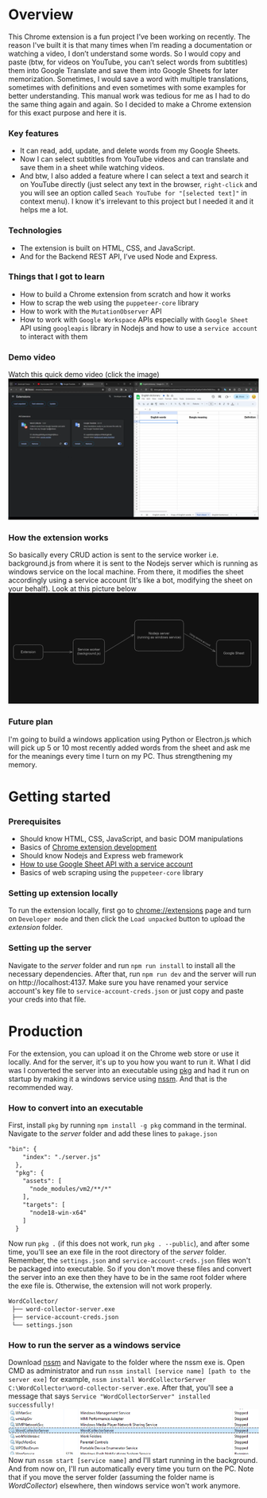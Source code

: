 # Overview

This Chrome extension is a fun project I’ve been working on recently. The reason I've built it is that many times when I’m reading a documentation or watching a video, I don’t understand some words. So I would copy and paste (btw, for videos on YouTube, you can’t select words from subtitles) them into Google Translate and save them into Google Sheets for later memorization. Sometimes, I would save a word with multiple translations, sometimes with definitions and even sometimes with some examples for better understanding. This manual work was tedious for me as I had to do the same thing again and again. So I decided to make a Chrome extension for this exact purpose and here it is.

### Key features

- It can read, add, update, and delete words from my Google Sheets.
- Now I can select subtitles from YouTube videos and can translate and save them in a sheet while watching videos.
- And btw, I also added a feature where I can select a text and search it on YouTube directly (just select any text in the browser, `right-click` and you will see an option called `Seach YouTube for "[selected text]"` in context menu). I know it's irrelevant to this project but I needed it and it helps me a lot.

### Technologies

- The extension is built on HTML, CSS, and JavaScript.
- And for the Backend REST API, I’ve used Node and Express.

### Things that I got to learn

- How to build a Chrome extension from scratch and how it works
- How to scrap the web using the `puppeteer-core` library
- How to work with the `MutationObserver` API
- How to work with `Google Workspace` APIs especially with `Google Sheet` API using `googleapis` library in Nodejs and how to use a `service account` to interact with them

### Demo video

Watch this quick demo video (click the image)
[![Demo video thumbnail](./thumbnail.png)](https://youtu.be/6u6_iaAoX1E)

### How the extension works

So basically every CRUD action is sent to the service worker i.e. background.js from where it is sent to the Nodejs server which is running as windows service on the local machine. From there, it modifies the sheet accordingly using a service account (It's like a bot, modifying the sheet on your behalf). Look at this picture below
![Work flow](./flow.png)

### Future plan

I'm going to build a windows application using Python or Electron.js which will pick up 5 or 10 most recently added words from the sheet and ask me for the meanings every time I turn on my PC. Thus strengthening my memory.

# Getting started

### Prerequisites

- Should know HTML, CSS, JavaScript, and basic DOM manipulations
- Basics of [Chrome extension development](https://developer.chrome.com/docs/extensions/get-started/tutorial/hello-world)
- Should know Nodejs and Express web framework
- [How to use Google Sheet API with a service account](https://medium.com/@shkim04/beginner-guide-on-google-sheet-api-for-node-js-4c0b533b071a)
- Basics of web scraping using the `puppeteer-core` library

### Setting up extension locally

To run the extension locally, first go to [chrome://extensions](chrome://extensions) page and turn on `Developer mode` and then click the `Load unpacked` button to upload the _extension_ folder.

### Setting up the server

Navigate to the _server_ folder and run `npm run install` to install all the necessary dependencies. After that, run `npm run dev` and the server will run on http://localhost:4137. Make sure you have renamed your service account's key file to `service-account-creds.json` or just copy and paste your creds into that file.

# Production

For the extension, you can upload it on the Chrome web store or use it locally. And for the server, it's up to you how you want to run it. What I did was I converted the server into an executable using [pkg](https://github.com/vercel/pkg?tab=readme-ov-file) and had it run on startup by making it a windows service using [nssm](https://nssm.cc/). And that is the recommended way.

### How to convert into an executable

First, install `pkg` by running `npm install -g pkg` command in the terminal. Navigate to the _server_ folder and add these lines to `pakage.json`

```
"bin": {
    "index": "./server.js"
  },
  "pkg": {
    "assets": [
      "node_modules/vm2/**/*"
    ],
    "targets": [
      "node18-win-x64"
    ]
  }
```

Now run `pkg .` (if this does not work, run `pkg . --public`), and after some time, you'll see an exe file in the root directory of the _server_ folder. Remember, the `settings.json` and `service-account-creds.json` files won't be packaged into executable. So if you don't move these files and convert the server into an exe then they have to be in the same root folder where the exe file is. Otherwise, the extension will not work properly.
```
WordCollector/
 ├── word-collector-server.exe
 ├── service-account-creds.json
 └── settings.json
```
### How to run the server as a windows service
Download [nssm](https://nssm.cc/download) and Navigate to the folder where the nssm exe is. Open CMD as administrator and run `nssm install [service name] [path to the server exe]`
for example, `nssm install WordCollectorServer C:\WordCollector\word-collector-server.exe`.
After that, you'll see a message that says `Service "WordCollectorServer" installed successfully!`
![Screenshot of windows service](./ss.png)
Now run `nssm start [service name]` and I'll start running in the background. And from now on, I'll run automatically every time you turn on the PC. Note that if you move the server folder (assuming the folder name is _WordCollector_) elsewhere, then windows service won't work anymore.
